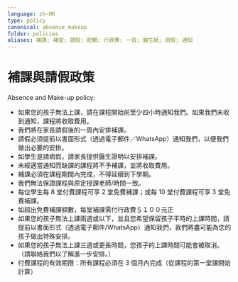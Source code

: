 ```yaml
---
language: zh-HK
type: policy
canonical: absence_makeup
folder: policies
aliases: 補課; 補堂; 請假; 配額; 行政費; 一百; 醫生紙; 病假; 通知
---
```

# 補課與請假政策

Absence and Make-up policy:
- 如果您的孩子無法上課，請在課程開始前至少四小時通知我們。如果我們未收到通知，課程將收取費用。
- 我們將在家長請假後的一周內安排補課。
- 請假必須提前以書面形式（透過電子郵件／WhatsApp）通知我們，以便我們做出必要的安排。
- 如學生是請病假，請家長提供醫生證明以安排補課。
- 未經適當通知而缺課的課程將不予補課，並將收取費用。
- 補課必須在課程期間內完成，不得延續到下學期。
- 我們無法保證課程與原定授課老師/時間一致。
- 每位學生每 8 堂付費課程可享 2 堂免費補課；或每 10 堂付費課程可享 3 堂免費補課。
- 如超出免費補課額數，每堂補課需付行政費＄１００元正
- 如果您的孩子無法上課兩週或以下，並且您希望保留孩子平時的上課時間，請提前以書面形式（透過電子郵件/WhatsApp）通知我們，我們將盡可能為您的孩子做出特殊安排。
- 如果您的孩子無法上課三週或更長時間，您孩子的上課時間可能會被取消。（請聯絡我們以了解進一步安排。）
- 付費課程的有效期限：所有課程必須在 3 個月內完成（從課程的第一堂課開始計算）

